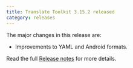 ```yaml
---
title: Translate Toolkit 3.15.2 released
category: releases
---
```


The major changes in this release are:

- Improvements to YAML and Android formats.

Read the full [Release notes](https://docs.translatehouse.org/projects/translate-toolkit/en/latest/releases/3.15.2.html) for more details.
